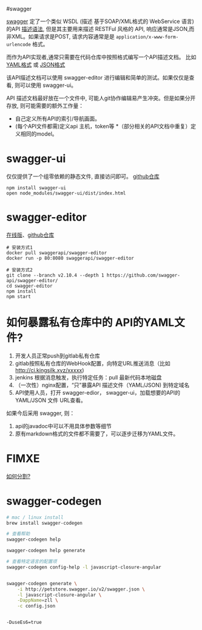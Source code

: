 

#swagger

[swagger](http://swagger.io) 定了一个类似 WSDL (描述 基于SOAP/XML格式的
WebService 语言)的API [描述语法](https://openapis.org), 但是其主要用来描述 RESTFul 风格的 API,
响应通常是JSON,而非XML。如果请求是POST, 请求内容通常是是 `application/x-www-form-urlencode` 格式。

而作为API实现者,通常只需要在代码仓库中按照格式编写一个API描述文档。
比如 [YAML格式](http://petstore.swagger.io/v2/swagger.yaml)
或 [JSON格式](http://petstore.swagger.io/v2/swagger.json)

该API描述文档可以使用 swagger-editor 进行编辑和简单的测试。如果仅仅是查看,
则可以使用 swagger-ui。

API 描述文档最好放在一个文件中, 可能人git协作编辑易产生冲突。但是如果分开存放,
则可能需要的额外工作量：

* 自己定义所有API的索引/导航画面。
* (每个API文件都需)定义api 主机，token等
*（部分相关的API文档中重复）定义相同的model。


# swagger-ui


仅仅提供了一个组零依赖的静态文件, 直接访问即可。
[github仓库](https://github.com/swagger-api/swagger-ui)

```
npm install swagger-ui
open node_modules/swagger-ui/dist/index.html
```

# swagger-editor

[在线版](http://editor.swagger.io/#/)、[github仓库](https://github.com/swagger-api/swagger-editor)

```
# 安装方式1
docker pull swaggerapi/swagger-editor
docker run -p 80:8080 swaggerapi/swagger-editor

# 安装方式2
git clone --branch v2.10.4 --depth 1 https://github.com/swagger-api/swagger-editor/
cd swagger-editor
npm install
npm start
```



# 如何暴露私有仓库中的 API的YAML文件?

1. 开发人员正常push到gitlab私有仓库
2. gitlab按照私有仓库的WebHook配置，向特定URL推送消息（比如 http://ci.kingsilk.xyz/xxxxx)
3. jenkins 根据消息触发，执行特定任务：pull 最新代码本地磁盘
4. （一次性）nginx配置，“只”暴露API 描述文件（YAML/JSON) 到特定域名
5. API使用人员，打开 swagger-edior， swagger-ui，加载想要的API的YAML/JSON 文件 URL查看。

如果今后采用 swagger, 则：
1. api的javadoc中可以不用具体参数等细节
2. 原有markdown格式的文件都不需要了，可以逐步迁移为YAML文件。


# FIMXE

[如何分割?](http://azimi.me/2015/07/16/split-swagger-into-smaller-files.html)


# swagger-codegen

```bash
# mac / linux install
brew install swagger-codegen

# 查看帮助
swagger-codegen help

swagger-codegen help generate

# 查看特定语言的配置项
swagger-codegen config-help -l javascript-closure-angular


swagger-codegen generate \
    -i http://petstore.swagger.io/v2/swagger.json \
    -l javascript-closure-angular \
    -DappName=zll \
    -c config.json


-DuseEs6=true
```

